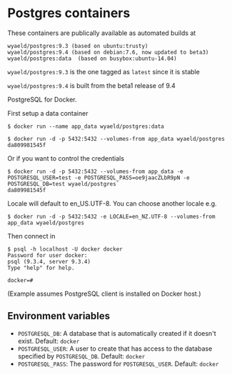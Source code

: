 Postgres containers
=================

These containers are publically available as automated builds at
```
wyaeld/postgres:9.3 (based on ubuntu:trusty)
wyaeld/postgres:9.4 (based on debian:7.6, now updated to beta3)
wyaeld/postgres:data  (based on busybox:ubuntu-14.04)
```

`wyaeld/postgres:9.3` is the one tagged as `latest` since it is stable

`wyaeld/postgres:9.4` is built from the beta1 release of 9.4

PostgreSQL for Docker.

First setup a data container

    $ docker run --name app_data wyaeld/postgres:data

    $ docker run -d -p 5432:5432 --volumes-from app_data wyaeld/postgres
    da809981545f

Or if you want to control the credentials

    $ docker run -d -p 5432:5432 --volumes-from app_data -e POSTGRESQL_USER=test -e POSTGRESQL_PASS=oe9jaacZLbR9pN -e POSTGRESQL_DB=test wyaeld/postgres`
    da809981545f

Locale will default to en_US.UTF-8.  You can choose another locale e.g.

    $ docker run -d -p 5432:5432 -e LOCALE=en_NZ.UTF-8 --volumes-from app_data wyaeld/postgres

Then connect in 

    $ psql -h localhost -U docker docker
    Password for user docker:
    psql (9.3.4, server 9.3.4)
    Type "help" for help.

    docker=#

(Example assumes PostgreSQL client is installed on Docker host.)


## Environment variables

 - `POSTGRESQL_DB`: A database that is automatically created if it doesn't exist. Default: `docker`
 - `POSTGRESQL_USER`: A user to create that has access to the database specified by `POSTGRESQL_DB`. Default: `docker`
 - `POSTGRESQL_PASS`: The password for `POSTGRESQL_USER`. Default: `docker`


